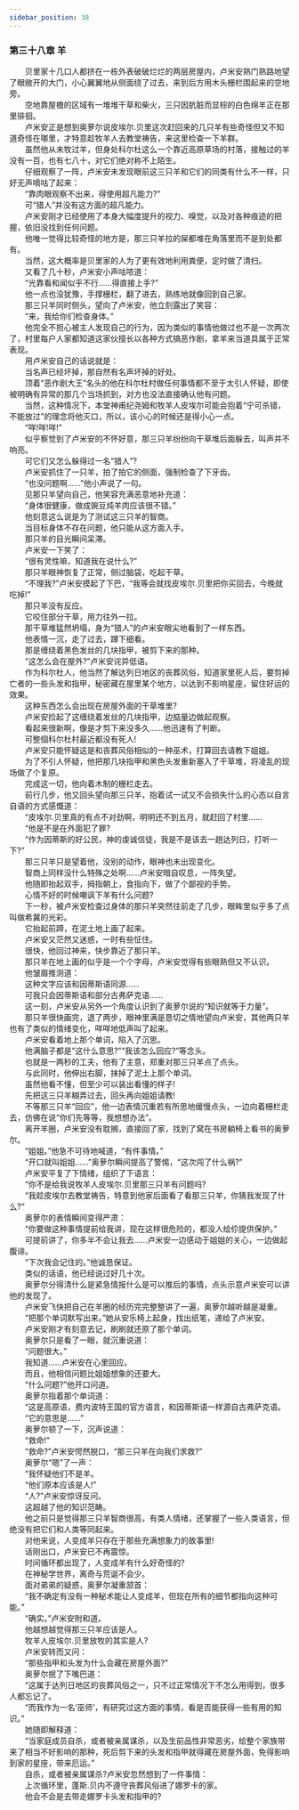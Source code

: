 ```yaml
---
sidebar_position: 38
---
```

### 第三十八章 羊  


　　贝里家十几口人都挤在一栋外表破破烂烂的两层房屋内，卢米安熟门熟路地望了眼敞开的大门，小心翼翼地从侧面绕了过去，来到后方用木头栅栏围起来的空地旁。  
　　空地靠屋檐的区域有一堆堆干草和柴火，三只因肮脏而显棕的白色绵羊正在那里徘徊。  
　　卢米安正是想到奥萝尔说皮埃尔.贝里这次赶回来的几只羊有些奇怪但又不知道奇怪在哪里，才特意趁牧羊人去教堂祷告，来这里检查一下羊群。  
　　虽然他从未牧过羊，但身处科尔杜这么一个靠近高原草场的村落，接触过的羊没有一百，也有七八十，对它们绝对称不上陌生。  
　　仔细观察了一阵，卢米安未发现眼前这三只羊和它们的同类有什么不一样，只好无声嘀咕了起来：  
　　“靠肉眼观察不出来，得使用超凡能力?”  
　　可“猎人”并没有这方面的超凡能力。  
　　卢米安刚才已经使用了本身大幅度提升的视力、嗅觉，以及对各种痕迹的把握，依旧没找到任何问题。  
　　他唯一觉得比较奇怪的地方是，那三只羊拉的屎都堆在角落里而不是到处都有。  
　　当然，这大概率是贝里家的人为了更有效地利用粪便，定时做了清扫。  
　　又看了几十秒，卢米安小声咕哝道：  
　　“光靠看和闻似乎不行……得直接上手?”  
　　他一点也没犹豫，手撑栅栏，翻了进去，熟练地就像回到自己家。  
　　那三只羊同时侧头，望向了卢米安，他立刻露出了笑容：  
　　“来，我给你们检查身体。”  
　　他完全不担心被主人发现自己的行为，因为类似的事情他做过也不是一次两次了，村里每户人家都知道这家伙擅长以各种方式搞恶作剧，拿羊来当道具属于正常表现。  
　　用卢米安自己的话说就是：  
　　当名声已经坏掉，那自然有名声坏掉的好处。  
　　顶着“恶作剧大王”名头的他在科尔杜村做任何事情都不至于太引人怀疑，即使被明确有异常的那几个当场抓到，对方也没法直接确认他有问题。  
　　当然，这种情况下，本堂神甫纪尧姆和牧羊人皮埃尔可能会抱着“宁可杀错，不能放过”的理念将他灭口，所以，该小心的时候还是得小心一点。  
　　“咩!咩!咩!”  
　　似乎察觉到了卢米安的不怀好意，那三只羊纷纷向干草堆后面躲去，叫声并不响亮。  
　　可它们又怎么躲得过一名“猎人”?  
　　卢米安抓住了一只羊，拍了拍它的侧面，强制检查了下牙齿。  
　　“也没问题啊……”他小声说了一句。  
　　见那只羊望向自己，他笑容充满恶意地补充道：  
　　“身体很健康，做成豌豆炖羊肉应该很不错。”  
　　他刻意这么说是为了测试这三只羊的智商。  
　　当目标身体不存在问题，他只能从这方面入手。  
　　那只羊的目光瞬间呆滞。  
　　卢米安一下笑了：  
　　“很有灵性嘛，知道我在说什么?”  
　　那只羊眼神恢复了正常，侧过脑袋，吃起干草。  
　　“不理我?”卢米安摸起了下巴，“我等会就找皮埃尔.贝里把你买回去，今晚就吃掉!”  
　　那只羊没有反应。  
　　它咬住部分干草，用力往外一拉。  
　　那干草堆猛然坍塌，身为“猎人”的卢米安眼尖地看到了一样东西。  
　　他表情一沉，走了过去，蹲下细看。  
　　那是缠绕着黑色发丝的几块指甲，被剪下来的那种。  
　　“这怎么会在屋外?”卢米安诧异低语。  
　　作为科尔杜人，他当然了解达列日地区的丧葬风俗，知道家里死人后，要剪掉亡者的一些头发和指甲，秘密藏在屋里某个地方，以达到不影响星座，留住好运的效果。  
　　这种东西怎么会出现在房屋外面的干草堆里?  
　　卢米安捡起了这缠绕着发丝的几块指甲，边掂量边做起观察。  
　　看起来很新啊，像是才剪下来没多久……他迅速有了判断。  
　　可整個科尔杜村最近都没有死人!  
　　卢米安只能怀疑这是和丧葬风俗相似的一种巫术，打算回去请教下姐姐。  
　　为了不引人怀疑，他把那几块指甲和黑色头发重新塞入了干草堆，将凌乱的现场做了个复原。  
　　完成这一切，他向着木制的栅栏走去。  
　　前行几步，他又回头望向那三只羊，抱着试一试又不会损失什么的心态以自言自语的方式感慨道：  
　　“皮埃尔.贝里真的有点不对劲啊，明明还不到五月，就赶回了村里……  
　　“他是不是在外面犯了罪?  
　　“作为因蒂斯的好公民，神的虔诚信徒，我是不是该去一趟达列日，打听一下?”  
　　那三只羊只是望着他，没别的动作，眼神也未出现变化。  
　　智商上同样没什么特殊之处啊……卢米安暗自叹息，一阵失望。  
　　他随即抬起双手，拇指朝上，食指向下，做了个鄙视的手势。  
　　心情不好的时候嘲讽下羊有什么问题?  
　　下一秒，被卢米安检查过身体的那只羊突然往前走了几步，眼眸里似乎多了点叫做希冀的光彩。  
　　它抬起前蹄，在泥土地上画了起来。  
　　卢米安又茫然又迷惑，一时有些怔住。  
　　很快，他回过神来，快步靠近了那只羊。  
　　那只羊在地上画的似乎是一个个字母，卢米安觉得有些眼熟但又不认识。  
　　他皱眉推测道：  
　　这种文字应该和因蒂斯语同源……  
　　可我只会因蒂斯语和部分古弗萨克语……  
　　这一刻，卢米安从另外一个角度认识到了奥萝尔说的“知识就等于力量”。  
　　那只羊很快画完，退了两步，眼神里满是恳切之情地望向卢米安，其他两只羊也有了类似的情绪变化，咩咩地低声叫了起来。  
　　卢米安看着地上那个单词，陷入了沉思。  
　　他满脑子都是“这什么意思?”“我该怎么回应?”等念头。  
　　也就是一两秒的工夫，他有了主意，郑重对那三只羊点了点头。  
　　与此同时，他伸出右脚，抹掉了泥土上那个单词。  
　　虽然他看不懂，但至少可以装出看懂的样子!  
　　先把这三只羊糊弄过去，回头再向姐姐请教!  
　　不等那三只羊“回应”，他一边表情沉重若有所思地缓慢点头，一边向着栅栏走去，仿佛在说“你们先等等，我想想办法”。  
　　离开羊圈，卢米安没有耽搁，直接回了家，找到了窝在书房躺椅上看书的奥萝尔。  
　　“姐姐。”他急不可待地喊道，“有件事情。”  
　　“开口就叫姐姐……”奥萝尔瞬间提高了警惕，“这次闯了什么祸?”  
　　卢米安平复了下情绪，组织了下语言：  
　　“你不是给我说牧羊人皮埃尔.贝里那三只羊有问题吗?  
　　“我趁皮埃尔去教堂祷告，特意到他家后面看了看那三只羊，你猜我发现了什么?”  
　　奥萝尔的表情瞬间变得严肃：  
　　“你要做这种事情提前给我讲，现在这样很危险的，都没人给伱提供保护。”  
　　可提前讲了，你多半不会让我去……卢米安一边感动于姐姐的关心，一边做起腹诽。  
　　“下次我会记住的。”他诚恳保证。  
　　类似的话语，他已经说过好几十次。  
　　奥萝尔分得清什么是紧急情报什么是可以推后的事情，点头示意卢米安可以讲他的发现了。  
　　卢米安飞快把自己在羊圈的经历完完整整讲了一遍，奥萝尔越听越是凝重。  
　　“把那个单词默写出来。”她从安乐椅上起身，找出纸笔，递给了卢米安。  
　　卢米安刚才有刻意去记，刷刷就还原了那个单词。  
　　奥萝尔只是看了一眼，就沉重说道：  
　　“问题很大。”  
　　我知道……卢米安在心里回应。  
　　而且，他相信问题比姐姐想象的还要大。  
　　“什么问题?”他开口问道。  
　　奥萝尔指着那个单词道：  
　　“这是高原语，费内波特王国的官方语言，和因蒂斯语一样源自古弗萨克语。  
　　“它的意思是……”  
　　奥萝尔顿了一下，沉声说道：  
　　“救命!”  
　　“救命?”卢米安愕然脱口，“那三只羊在向我们求救?”  
　　奥萝尔“嗯”了一声：  
　　“我怀疑他们不是羊。  
　　“他们原本应该是人!”  
　　“人?”卢米安惊讶反问。  
　　这超越了他的知识范畴。  
　　他之前只是觉得那三只羊智商很高，有类人情绪，还掌握了一些人类语言，但绝没有把它们和人类等同起来。  
　　对他来说，人变成羊只存在于那些充满想象力的故事里!  
　　话刚出口，卢米安已不再震惊。  
　　时间循环都出现了，人变成羊有什么好奇怪的?  
　　在神秘学世界，离奇与荒诞不会少。  
　　面对弟弟的疑惑，奥萝尔凝重颔首：  
　　“我不确定有没有一种秘术能让人变成羊，但现在所有的细节都指向这种可能。”  
　　“确实。”卢米安附和道。  
　　他越想越觉得那三只羊应该是人。  
　　牧羊人皮埃尔.贝里放牧的其实是人?  
　　卢米安转而又问：  
　　“那些指甲和头发为什么会藏在房屋外面?”  
　　奥萝尔抿了下嘴巴道：  
　　“这属于达列日地区的丧葬风俗之一，只不过正常情况下不怎么用得到，很多人都忘记了。  
　　“而我作为一名‘巫师’，有研究过这方面的事情，看是否能获得一些有用的知识。”  
　　她随即解释道：  
　　“当家庭成员自杀，或者被亲属谋杀，以及生前品性非常恶劣，给整个家族带来了相当不好影响的那种，死后剪下来的头发和指甲就得藏在房屋外面，免得影响到家的星座，带来厄运。”  
　　自杀，或者被亲属谋杀?卢米安忽然想到了一件事情：  
　　上次循环里，蓬斯.贝内不遵守丧葬风俗进了娜罗卡的家。  
　　他会不会是去带走娜罗卡头发和指甲的?  
